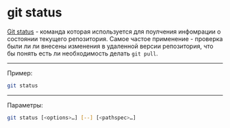 # git status

[Git status](https://git-scm.com/docs/git-status) - команда которая используется для поулчения инфомрации о состоянии текущего репозитория. Самое частое применение - проверка были ли ли внесены изменения в удаленной версии репозитория, что бы понять есть ли необходимость делать `git pull`.

---

Пример:

```bash
git status
```


---

Параметры:

```bash
git status [<options>…​] [--] [<pathspec>…​]
```
